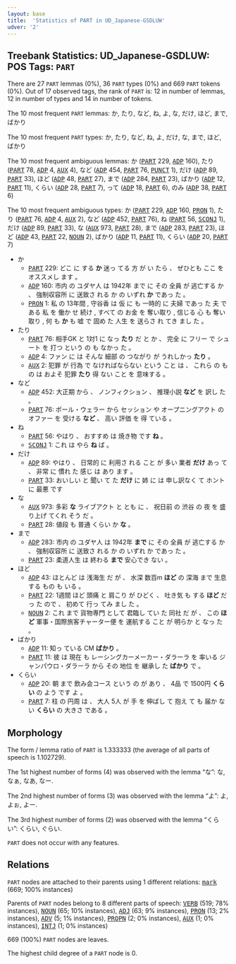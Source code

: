 ```yaml
---
layout: base
title:  'Statistics of PART in UD_Japanese-GSDLUW'
udver: '2'
---
```


## Treebank Statistics: UD_Japanese-GSDLUW: POS Tags: `PART`

There are 27 `PART` lemmas (0%), 36 `PART` types (0%) and 669 `PART` tokens (0%).
Out of 17 observed tags, the rank of `PART` is: 12 in number of lemmas, 12 in number of types and 14 in number of tokens.

The 10 most frequent `PART` lemmas: か, たり, など, ね, よ, な, だけ, ほど, まで, ばかり

The 10 most frequent `PART` types:  か, たり, など, ね, よ, だけ, な, まで, ほど, ばかり

The 10 most frequent ambiguous lemmas: か (<tt><a href="ja_gsdluw-pos-PART.html">PART</a></tt> 229, <tt><a href="ja_gsdluw-pos-ADP.html">ADP</a></tt> 160), たり (<tt><a href="ja_gsdluw-pos-PART.html">PART</a></tt> 78, <tt><a href="ja_gsdluw-pos-ADP.html">ADP</a></tt> 4, <tt><a href="ja_gsdluw-pos-AUX.html">AUX</a></tt> 4), など (<tt><a href="ja_gsdluw-pos-ADP.html">ADP</a></tt> 454, <tt><a href="ja_gsdluw-pos-PART.html">PART</a></tt> 76, <tt><a href="ja_gsdluw-pos-PUNCT.html">PUNCT</a></tt> 1), だけ (<tt><a href="ja_gsdluw-pos-ADP.html">ADP</a></tt> 89, <tt><a href="ja_gsdluw-pos-PART.html">PART</a></tt> 33), ほど (<tt><a href="ja_gsdluw-pos-ADP.html">ADP</a></tt> 48, <tt><a href="ja_gsdluw-pos-PART.html">PART</a></tt> 27), まで (<tt><a href="ja_gsdluw-pos-ADP.html">ADP</a></tt> 284, <tt><a href="ja_gsdluw-pos-PART.html">PART</a></tt> 23), ばかり (<tt><a href="ja_gsdluw-pos-ADP.html">ADP</a></tt> 12, <tt><a href="ja_gsdluw-pos-PART.html">PART</a></tt> 11), くらい (<tt><a href="ja_gsdluw-pos-ADP.html">ADP</a></tt> 28, <tt><a href="ja_gsdluw-pos-PART.html">PART</a></tt> 7), って (<tt><a href="ja_gsdluw-pos-ADP.html">ADP</a></tt> 18, <tt><a href="ja_gsdluw-pos-PART.html">PART</a></tt> 6), のみ (<tt><a href="ja_gsdluw-pos-ADP.html">ADP</a></tt> 38, <tt><a href="ja_gsdluw-pos-PART.html">PART</a></tt> 6)

The 10 most frequent ambiguous types:  か (<tt><a href="ja_gsdluw-pos-PART.html">PART</a></tt> 229, <tt><a href="ja_gsdluw-pos-ADP.html">ADP</a></tt> 160, <tt><a href="ja_gsdluw-pos-PRON.html">PRON</a></tt> 1), たり (<tt><a href="ja_gsdluw-pos-PART.html">PART</a></tt> 76, <tt><a href="ja_gsdluw-pos-ADP.html">ADP</a></tt> 4, <tt><a href="ja_gsdluw-pos-AUX.html">AUX</a></tt> 2), など (<tt><a href="ja_gsdluw-pos-ADP.html">ADP</a></tt> 452, <tt><a href="ja_gsdluw-pos-PART.html">PART</a></tt> 76), ね (<tt><a href="ja_gsdluw-pos-PART.html">PART</a></tt> 56, <tt><a href="ja_gsdluw-pos-SCONJ.html">SCONJ</a></tt> 1), だけ (<tt><a href="ja_gsdluw-pos-ADP.html">ADP</a></tt> 89, <tt><a href="ja_gsdluw-pos-PART.html">PART</a></tt> 33), な (<tt><a href="ja_gsdluw-pos-AUX.html">AUX</a></tt> 973, <tt><a href="ja_gsdluw-pos-PART.html">PART</a></tt> 28), まで (<tt><a href="ja_gsdluw-pos-ADP.html">ADP</a></tt> 283, <tt><a href="ja_gsdluw-pos-PART.html">PART</a></tt> 23), ほど (<tt><a href="ja_gsdluw-pos-ADP.html">ADP</a></tt> 43, <tt><a href="ja_gsdluw-pos-PART.html">PART</a></tt> 22, <tt><a href="ja_gsdluw-pos-NOUN.html">NOUN</a></tt> 2), ばかり (<tt><a href="ja_gsdluw-pos-ADP.html">ADP</a></tt> 11, <tt><a href="ja_gsdluw-pos-PART.html">PART</a></tt> 11), くらい (<tt><a href="ja_gsdluw-pos-ADP.html">ADP</a></tt> 20, <tt><a href="ja_gsdluw-pos-PART.html">PART</a></tt> 7)


* か
  * <tt><a href="ja_gsdluw-pos-PART.html">PART</a></tt> 229: どこ に する <b>か</b> 迷っ てる 方 が い たら 、 ぜひとも ここ を オススメし ます 。
  * <tt><a href="ja_gsdluw-pos-ADP.html">ADP</a></tt> 160: 市内 の ユダヤ人 は 1942年 まで に その 全員 が 逃亡する か 、 強制収容所 に 送致さ れる か の いずれ <b>か</b> であっ た 。
  * <tt><a href="ja_gsdluw-pos-PRON.html">PRON</a></tt> 1: 私 の 13年間 , 守谷香 は 仮 に も 一時的 に 夫婦 であっ た 夫 である 私 を 働か せ 続け , すべて の お金 を 奪い取り , 信じる 心 も 奪い取り , 何 も <b>か</b> も 嘘 で 固め た 人生 を 送らさ れ てき まし た 。
* たり
  * <tt><a href="ja_gsdluw-pos-PART.html">PART</a></tt> 76: 相手GK と 1対1 に なっ <b>たり</b> だ と か 、 完全 に フリー で シュート を 打つ という の も なかっ た 。
  * <tt><a href="ja_gsdluw-pos-ADP.html">ADP</a></tt> 4: ファン に は そんな 細部 の つながり が うれしかっ <b>たり</b> 。
  * <tt><a href="ja_gsdluw-pos-AUX.html">AUX</a></tt> 2: 犯罪 が 行為 で なければならない という こと は 、 これら の もの は およそ 犯罪 <b>たり</b> 得 ない こと を 意味する 。
* など
  * <tt><a href="ja_gsdluw-pos-ADP.html">ADP</a></tt> 452: 大正期 から 、 ノンフィクション 、 推理小説 <b>など</b> を 訳し た 。
  * <tt><a href="ja_gsdluw-pos-PART.html">PART</a></tt> 76: ポール・ウェラー から セッション や オープニングアクト の オファー を 受ける <b>など</b> 、 高い 評価 を 得 ている 。
* ね
  * <tt><a href="ja_gsdluw-pos-PART.html">PART</a></tt> 56: やはり 、 おすすめ は 焼き物 です <b>ね</b> 。
  * <tt><a href="ja_gsdluw-pos-SCONJ.html">SCONJ</a></tt> 1: これ は やら <b>ね</b> ば 。
* だけ
  * <tt><a href="ja_gsdluw-pos-ADP.html">ADP</a></tt> 89: やはり 、 日常的 に 利用さ れる こと が 多い 業者 <b>だけ</b> あっ て 、 非常 に 慣れ た 感じ は あり ます 。
  * <tt><a href="ja_gsdluw-pos-PART.html">PART</a></tt> 33: おいしい と 聞い て た <b>だけ</b> に 姉 に は 申し訳なく て ホント に 最悪 です
* な
  * <tt><a href="ja_gsdluw-pos-AUX.html">AUX</a></tt> 973: 多彩 <b>な</b> ライブアクト と とも に 、 祝日前 の 渋谷 の 夜 を 盛り上げ てくれ そう だ 。
  * <tt><a href="ja_gsdluw-pos-PART.html">PART</a></tt> 28: 値段 も 普通 くらい か <b>な</b> 。
* まで
  * <tt><a href="ja_gsdluw-pos-ADP.html">ADP</a></tt> 283: 市内 の ユダヤ人 は 1942年 <b>まで</b> に その 全員 が 逃亡する か 、 強制収容所 に 送致さ れる か の いずれ か であっ た 。
  * <tt><a href="ja_gsdluw-pos-PART.html">PART</a></tt> 23: 柔道人生 は 終わる <b>まで</b> 安心でき ない 。
* ほど
  * <tt><a href="ja_gsdluw-pos-ADP.html">ADP</a></tt> 43: ほとんど は 浅海生 だ が 、 水深 数百m <b>ほど</b> の 深海 まで 生息する もの も いる 。
  * <tt><a href="ja_gsdluw-pos-PART.html">PART</a></tt> 22: 1週間 ほど 頭痛 と 肩こり が ひどく 、 吐き気 も する <b>ほど</b> だっ た ので 、 初めて 行っ てみ まし た 。
  * <tt><a href="ja_gsdluw-pos-NOUN.html">NOUN</a></tt> 2: これ まで 貨物専門 として 君臨し てい た 同社 だ が 、 この <b>ほど</b> 軍事・国際旅客チャーター便 を 運航する こと が 明らか と なっ た 。
* ばかり
  * <tt><a href="ja_gsdluw-pos-ADP.html">ADP</a></tt> 11: 知っ ている CM <b>ばかり</b> 。
  * <tt><a href="ja_gsdluw-pos-PART.html">PART</a></tt> 11: 彼 は 現在 も レーシングカーメーカー・ダラーラ を 率いる ジャンパウロ・ダラーラ から その 地位 を 継承し た <b>ばかり</b> で 。
* くらい
  * <tt><a href="ja_gsdluw-pos-ADP.html">ADP</a></tt> 20: 朝 まで 飲み会コース という の が あり 、 4品 で 1500円 <b>くらい</b> の よう です よ 。
  * <tt><a href="ja_gsdluw-pos-PART.html">PART</a></tt> 7: 柱 の 円周 は 、 大人 5人 が 手 を 伸ばし て 抱え て も 届か ない <b>くらい</b> の 大きさ である 。

## Morphology

The form / lemma ratio of `PART` is 1.333333 (the average of all parts of speech is 1.102729).

The 1st highest number of forms (4) was observed with the lemma “な”: な, なぁ, なあ, なー.

The 2nd highest number of forms (3) was observed with the lemma “よ”: よ, よぉ, よー.

The 3rd highest number of forms (2) was observed with the lemma “くらい”: くらい, ぐらい.

`PART` does not occur with any features.


## Relations

`PART` nodes are attached to their parents using 1 different relations: <tt><a href="ja_gsdluw-dep-mark.html">mark</a></tt> (669; 100% instances)

Parents of `PART` nodes belong to 8 different parts of speech: <tt><a href="ja_gsdluw-pos-VERB.html">VERB</a></tt> (519; 78% instances), <tt><a href="ja_gsdluw-pos-NOUN.html">NOUN</a></tt> (65; 10% instances), <tt><a href="ja_gsdluw-pos-ADJ.html">ADJ</a></tt> (63; 9% instances), <tt><a href="ja_gsdluw-pos-PRON.html">PRON</a></tt> (13; 2% instances), <tt><a href="ja_gsdluw-pos-ADV.html">ADV</a></tt> (5; 1% instances), <tt><a href="ja_gsdluw-pos-PROPN.html">PROPN</a></tt> (2; 0% instances), <tt><a href="ja_gsdluw-pos-AUX.html">AUX</a></tt> (1; 0% instances), <tt><a href="ja_gsdluw-pos-INTJ.html">INTJ</a></tt> (1; 0% instances)

669 (100%) `PART` nodes are leaves.

The highest child degree of a `PART` node is 0.


